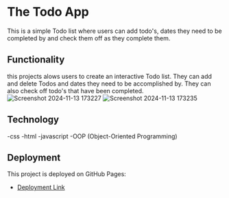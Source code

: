 # The Todo App

This is a simple Todo list where users can add todo's, dates they need to be completed by and check them off as they complete them.

## Functionality

this projects alows users to create an interactive Todo list. They can add and delete Todos and dates they need to be accomplished by. They can also check off todo's that have been completed.
![Screenshot 2024-11-13 173227](https://github.com/user-attachments/assets/f5e30f36-e6dd-433c-b2d0-ee2163794257)
![Screenshot 2024-11-13 173235](https://github.com/user-attachments/assets/3ab46f3b-faf2-4a7a-b9d8-107bc6d9dd28)

## Technology

-css
-html
-javascript
-OOP (Object-Oriented Programming)

## Deployment

This project is deployed on GitHub Pages:

- [Deployment Link](https://dgood-15.github.io/se_project_todo-app/)
